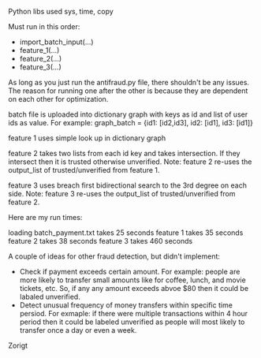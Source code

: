 Python libs used sys, time, copy

Must run in this order:
- import_batch_input(...)
- feature_1(...)
- feature_2(...)
- feature_3(...)

As long as you just run the antifraud.py file, there shouldn't be any issues. The reason for running one after the other is because they are dependent on each other for optimization. 

batch file is uploaded into dictionary graph with keys as id and list of user ids as value.
For example: graph_batch = {id1: [id2,id3], id2: [id1], id3: [id1]} 

feature 1 uses simple look up in dictionary graph

feature 2 takes two lists from each id key and takes intersection. If they intersect then it is trusted otherwise unverified. Note: 
feature 2 re-uses the output_list of trusted/unverified from feature 1. 

feature 3 uses breach first bidirectional search to the 3rd degree on each side. Note: feature 3 re-uses the output_list of trusted/unverified from feature 2. 

Here are my run times:

loading batch_payment.txt takes 25 seconds
feature 1 takes 35 seconds
feature 2 takes 38 seconds
feature 3 takes 460 seconds

A couple of ideas for other fraud detection, but didn't implement:
- Check if payment exceeds certain amount. For example: people are more likely to transfer small amounts like for coffee, lunch, and movie tickets, etc. So, if any any amount exceeds abvoe $80 then it could be labaled unverified. 
- Detect unusual frequency of money transfers within specific time persiod. For exmaple: if there were multiple transactions within 4 hour period then it could be labeled unverified as people will most likely to transfer once a day or even a week. 

Zorigt

